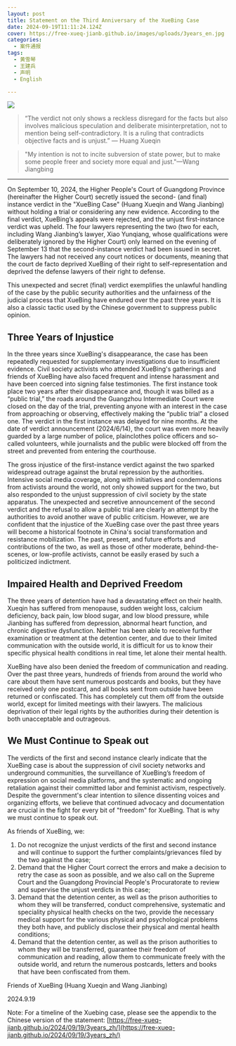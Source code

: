 ```yaml
---
layout: post
title: Statement on the Third Anniversary of the XueBing Case
date: 2024-09-19T11:11:24.124Z
cover: https://free-xueq-jianb.github.io/images/uploads/3years_en.jpg
categories:
  - 案件通报
tags:
  - 黄雪琴
  - 王建兵
  - 声明
  - English

---
```


![](https://free-xueq-jianb.github.io/images/uploads/3years_en.jpg)

> “The verdict not only shows a reckless disregard for the facts but also involves malicious speculation and deliberate misinterpretation, not to mention being self-contradictory. It is a ruling that contradicts objective facts and is unjust.” — Huang Xueqin

> "My intention is not to incite subversion of state power, but to make some people freer and society more equal and just."—Wang Jiangbing

---

On September 10, 2024, the Higher People's Court of Guangdong Province (hereinafter the Higher Court) secretly issued the second- (and final) instance verdict in the "XueBing Case"  (Huang Xueqin and Wang Jianbing) without holding a trial or considering any new evidence. According to the final verdict, XueBing’s appeals were rejected, and the unjust first-instance verdict was upheld. The four lawyers representing the two (two for each, including Wang Jianbing’s lawyer, Xiao Yunqiang, whose qualifications were deliberately ignored by the Higher Court) only learned on the evening of September 13 that the second-instance verdict had been issued in secret. The lawyers had not received any court notices or documents, meaning that the court de facto deprived XueBing of their right to self-representation and deprived the defense lawyers of their right to defense.

This unexpected and secret (final) verdict exemplifies the unlawful handling of the case by the public security authorities and the unfairness of the judicial process that XueBing have endured over the past three years. It is also a classic tactic used by the Chinese government to suppress public opinion.

## Three Years of Injustice

In the three years since XueBing's disappearance, the case has been repeatedly requested for supplementary investigations due to insufficient evidence. Civil society activists who attended XueBing's gatherings and friends of XueBing have also faced frequent and intense harassment and have been coerced into signing false testimonies. The first instance took place two years after their disappearance and, though it was billed as a “public trial,” the roads around the Guangzhou Intermediate Court were closed on the day of the trial, preventing anyone with an interest in the case from approaching or observing, effectively making the “public trial” a closed one. The verdict in the first instance was delayed for nine months. At the date of verdict announcement (2024/6/14), the court was even more heavily guarded by a large number of police, plainclothes police officers and so-called volunteers, while journalists and the public were blocked off from the street and prevented from entering the courthouse. 

The gross injustice of the first-instance verdict against the two sparked widespread outrage against the brutal repression by the authorities. Intensive social media coverage, along with initiatives and condemnations from activists around the world, not only showed support for the two, but also responded to the unjust suppression of civil society by the state apparatus. The unexpected and secretive announcement of the second verdict and the refusal to allow a public trial are clearly an attempt by the authorities to avoid another wave of public criticism. However, we are confident that the injustice of the XueBing case over the past three years will become a historical footnote in China's social transformation and resistance mobilization. The past, present, and future efforts and contributions of the two, as well as those of other moderate, behind-the-scenes, or low-profile activists, cannot be easily erased by such a politicized indictment.

## Impaired Health and Deprived Freedom

The three years of detention have had a devastating effect on their health. Xueqin has suffered from menopause, sudden weight loss, calcium deficiency, back pain, low blood sugar, and low blood pressure, while Jianbing has suffered from depression, abnormal heart function, and chronic digestive dysfunction. Neither has been able to receive further examination or treatment at the detention center, and due to their limited communication with the outside world, it is difficult for us to know their specific physical health conditions in real time, let alone their mental health.

XueBing have also been denied the freedom of communication and reading. Over the past three years, hundreds of friends from around the world who care about them have sent numerous postcards and books, but they have received only one postcard, and all books sent from outside have been returned or confiscated. This has completely cut them off from the outside world, except for limited meetings with their lawyers. The malicious deprivation of their legal rights by the authorities during their detention is both unacceptable and outrageous.

## We Must Continue to Speak out

The verdicts of the first and second instance clearly indicate that the XueBing case is about the suppression of civil society networks and underground communities, the surveillance of XueBing’s freedom of expression on social media platforms, and the systematic and ongoing retaliation against their committed labor and feminist activism, respectively. Despite the government's clear intention to silence dissenting voices and organizing efforts, we believe that continued advocacy and documentation are crucial in the fight for every bit of "freedom" for XueBing. That is why we must continue to speak out.

As friends of XueBing, we:  

1. Do not recognize the unjust verdicts of the first and second instance and will continue to support the further complaints/grievances filed by the two against the case;
2. Demand that the Higher Court correct the errors and make a decision to retry the case as soon as possible, and we also call on the Supreme Court and the Guangdong Provincial People's Procuratorate to review and supervise the unjust verdicts in this case;
3. Demand that the detention center, as well as the prison authorities to whom they will be transferred, conduct comprehensive, systematic and speciality physical health checks on the two, provide the necessary medical support for the various physical and psychological problems they both have, and publicly disclose their physical and mental health conditions; 
4. Demand that the detention center, as well as the prison authorities to whom they will be transferred, guarantee their freedom of communication and reading, allow them to communicate freely with the outside world, and return the numerous postcards, letters and books that have been confiscated from them.

Friends of XueBing (Huang Xueqin and Wang Jianbing)

2024.9.19

Note: For a timeline of the Xuebing case, please see the appendix to the Chinese version of the statement: [https://free-xueq-jianb.github.io/2024/09/19/3years_zh/](https://free-xueq-jianb.github.io/2024/09/19/3years_zh/) 





